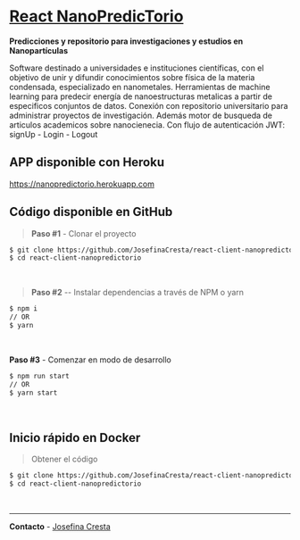 # [React NanoPredicTorio](https://nanopredictorio.herokuapp.com)

**Predicciones y repositorio para investigaciones y estudios en Nanopartículas**

Software destinado a universidades e instituciones científicas, con el objetivo de unir y difundir conocimientos sobre física de la materia condensada, especializado en nanometales. Herramientas de machine learning para predecir energía de nanoestructuras metalicas a partir de especificos conjuntos de datos. Conexión con repositorio universitario para administrar proyectos de investigación. Además motor de busqueda de articulos academicos sobre nanocienecia. Con flujo de autenticación JWT: signUp - Login - Logout

## APP disponible con Heroku

https://nanopredictorio.herokuapp.com

## Código disponible en GitHub

> **Paso #1** - Clonar el proyecto

```bash
$ git clone https://github.com/JosefinaCresta/react-client-nanopredictorio.git
$ cd react-client-nanopredictorio
```

<br />

> **Paso #2** -- Instalar dependencias a través de NPM o yarn

```bash
$ npm i
// OR
$ yarn
```

<br />

**Paso #3** - Comenzar en modo de desarrollo

```bash
$ npm run start
// OR
$ yarn start
```

<br />

## Inicio rápido en Docker

> Obtener el código

```bash
$ git clone https://github.com/JosefinaCresta/react-client-nanopredictorio.git
$ cd react-client-nanopredictorio
```

<br />

---

**Contacto** - [Josefina Cresta](https://github.com/JosefinaCresta#:~:text=can%20reach%20me-,in%20LinkedIn,-Customize%20your%20pins)
